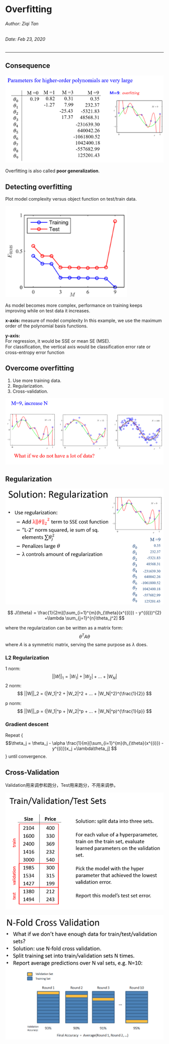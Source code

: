 # Overfitting
###### Author: Ziqi Tan
###### Date: Feb 23, 2020
--- 
## Consequence

![alt text](./Overfitting-Images/consequence.png)

Overfitting is also called **poor generalization**.

## Detecting overfitting
Plot model complexity versus object function on test/train data.

![alt text](./Overfitting-Images/detecting-overfitting.png)

As model becomes more complex, performance on training keeps improving while on test data it increases.

**x-axis:** measure of model complexity In this example, we use the maximum order of the polynomial basis functions. 

**y-axis:**  
For regression, it would be SSE or mean SE (MSE).  
For classiﬁcation, the vertical axis would be classiﬁcation error rate or cross-entropy error function 
 
## Overcome overfitting
1. Use more training data.
2. Regularization.
3. Cross-validation.

![alt text](./Overfitting-Images/use-more-data.png)

## Regularization

![alt text](./Overfitting-Images/regularization.png)

$$
J(\theta) = \frac{1}{2m}[\sum_{i=1}^{m}(h_{\theta}(x^{(i)}) - y^{(i)})^{2}
+\lambda \sum_{j=1}^{n}\theta_j^2]
$$

where the regularization can be written as a matrix form:
$$
\theta^T A \theta
$$
where $A$ is a symmetric matrix, serving the same purpose as $\lambda$ does.

### L2 Regularization
1 norm:
$$
||W||_1 = |W_1| + |W_2| + ... + |W_N|
$$
2 norm:
$$
||W||_2 = (|W_1|^2 + |W_2|^2 + ... + |W_N|^2)^{\frac{1}{2}}
$$

p norm:
$$
||W||_p = (|W_1|^p + |W_2|^p + ... + |W_N|^p)^{\frac{1}{p}}
$$

### Gradient descent
Repeat {
$$\theta_j = \theta_j - \alpha \frac{1}{m}[\sum_{i=1}^{m}(h_{\theta}(x^{(i)}) - y^{(i)})x_j
+\lambda\theta_j]
$$
} until convergence.

## Cross-Validation
Validation用来调参和跑分，Test用来跑分，不用来调参。

![alt text](./Overfitting-Images/Train-Validation-Test.png)

![alt text](./Overfitting-Images/cross-validation.png)

